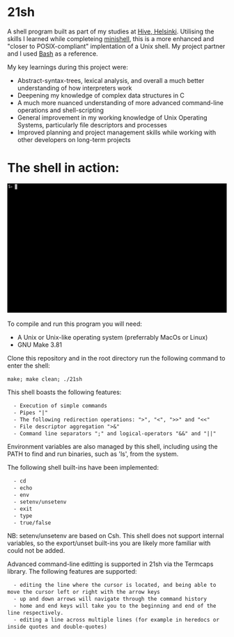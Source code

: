 # 21sh

A shell program built as part of my studies at [Hive, Helsinki](https://www.hive.fi/en/). Utilising the skills I learned while completeing [minishell](https://github.com/AlexMannDesigns/minishell), this is a more enhanced and "closer to POSIX-compliant" implentation of a Unix shell. My project partner and I used [Bash](https://www.gnu.org/software/bash/) as a reference.

My key learnings during this project were:
  - Abstract-syntax-trees, lexical analysis, and overall a much better understanding of how interpreters work
  - Deepening my knowledge of complex data structures in C
  - A much more nuanced understanding of more advanced command-line operations and shell-scripting
  - General improvement in my working knowledge of Unix Operating Systems, particularly file descriptors and processes
  - Improved planning and project management skills while working with other developers on long-term projects
  
# The shell in action:
![](https://github.com/AlexMannDesigns/21sh/blob/master/shell.gif)

To compile and run this program you will need:
  - A Unix or Unix-like operating system (preferrably MacOs or Linux)
  - GNU Make 3.81

Clone this repository and in the root directory run the following command to enter the shell:

```
make; make clean; ./21sh
```

This shell boasts the following features:

```
  - Execution of simple commands
  - Pipes "|"
  - The following redirection operations: ">", "<", ">>" and "<<"
  - File descriptor aggregation ">&"
  - Command line separators ";" and logical-operators "&&" and "||"
```

Environment variables are also managed by this shell, including using the PATH to find and run binaries, such as 'ls', from the system.

The following shell built-ins have been implemented:

```
  - cd
  - echo
  - env
  - setenv/unsetenv
  - exit
  - type
  - true/false
```

NB: setenv/unsetenv are based on Csh. This shell does not support internal variables, so the export/unset built-ins you are likely more familiar with could not be added.

Advanced command-line editting is supported in 21sh via the Termcaps library. The following features are supported:

```
  - editing the line where the cursor is located, and being able to move the cursor left or right with the arrow keys
  - up and down arrows will navigate through the command history
  - home and end keys will take you to the beginning and end of the line respectively.
  - editing a line across multiple lines (for example in heredocs or inside quotes and double-quotes)
```
 
